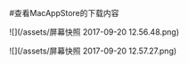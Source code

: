 #查看MacAppStore的下载内容

![](/assets/屏幕快照 2017-09-20 12.56.48.png)

![](/assets/屏幕快照 2017-09-20 12.57.27.png)
